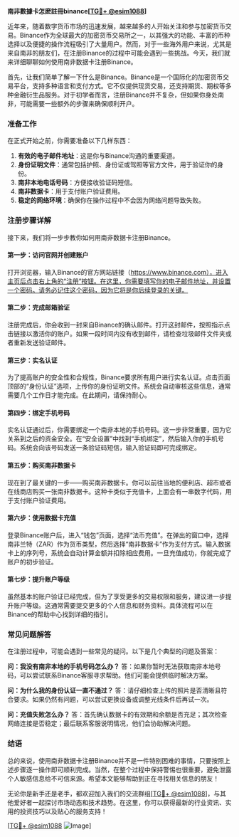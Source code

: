 **南非數據卡怎麽註冊binance[[TG💪+ @esim1088](https://t.me/s/esim1088)]**

近年来，随着数字货币市场的迅速发展，越来越多的人开始关注和参与加密货币交易。Binance作为全球最大的加密货币交易所之一，以其强大的功能、丰富的币种选择以及便捷的操作流程吸引了大量用户。然而，对于一些海外用户来说，尤其是来自南非的朋友们，在注册Binance的过程中可能会遇到一些挑战。今天，我们就来详细聊聊如何使用南非数据卡注册Binance。

首先，让我们简单了解一下什么是Binance。Binance是一个国际化的加密货币交易平台，支持多种语言和支付方式。它不仅提供现货交易，还支持期货、期权等多种金融衍生品服务。对于初学者而言，注册Binance并不复杂，但如果你身处南非，可能需要一些额外的步骤来确保顺利开户。

### **准备工作**
在正式开始之前，你需要准备以下几样东西：
1. **有效的电子邮件地址**：这是你与Binance沟通的重要渠道。
2. **身份证明文件**：通常包括护照、身份证或驾照等官方文件，用于验证你的身份。
3. **南非本地电话号码**：方便接收验证码短信。
4. **南非数据卡**：用于支付账户验证费用。
5. **稳定的网络环境**：确保你在操作过程中不会因为网络问题导致失败。

### **注册步骤详解**
接下来，我们将一步步教你如何用南非数据卡注册Binance。

#### **第一步：访问官网并创建账户**
打开浏览器，输入Binance的官方网站链接（https://www.binance.com），进入主页后点击右上角的“注册”按钮。在这里，你需要填写你的电子邮件地址，并设置一个密码。请务必记住这个密码，因为它将是你后续登录的关键。

#### **第二步：完成邮箱验证**
注册完成后，你会收到一封来自Binance的确认邮件。打开这封邮件，按照指示点击链接以激活你的账户。如果一段时间内没有收到邮件，请检查垃圾邮件文件夹或者重新发送验证邮件。

#### **第三步：实名认证**
为了提高账户的安全性和合规性，Binance要求所有用户进行实名认证。点击页面顶部的“身份认证”选项，上传你的身份证明文件。系统会自动审核这些信息，通常需要几个工作日才能完成。在此期间，请保持耐心。

#### **第四步：绑定手机号码**
实名认证通过后，你需要绑定一个南非本地的手机号码。这一步非常重要，因为它关系到之后的资金安全。在“安全设置”中找到“手机绑定”，然后输入你的手机号码。系统会向该号码发送一条验证码短信，输入验证码即可完成绑定。

#### **第五步：购买南非数据卡**
现在到了最关键的一步——购买南非数据卡。你可以前往当地的便利店、超市或者在线商店购买一张南非数据卡。这种卡类似于充值卡，上面会有一串数字代码，用于支付账户验证费用。

#### **第六步：使用数据卡充值**
登录Binance账户后，进入“钱包”页面，选择“法币充值”。在弹出的窗口中，选择南非兰特（ZAR）作为货币类型，然后选择“南非数据卡”作为支付方式。输入数据卡上的序列号，系统会自动计算金额并扣除相应费用。一旦充值成功，你就完成了账户的初步验证。

#### **第七步：提升账户等级**
虽然基本的账户验证已经完成，但为了享受更多的交易权限和服务，建议进一步提升账户等级。这通常需要提交更多的个人信息和财务资料。具体流程可以在Binance的帮助中心找到详细的指引。

### **常见问题解答**
在注册过程中，可能会遇到一些常见的疑问。以下是几个典型的问题及答案：

**问：我没有南非本地的手机号码怎么办？**
答：如果你暂时无法获取南非本地号码，可以尝试联系Binance客服寻求帮助。他们可能会提供临时解决方案。

**问：为什么我的身份认证一直不通过？**
答：请仔细检查上传的照片是否清晰且符合要求。如果仍然有问题，可以尝试更换设备或调整光线条件后再试一次。

**问：充值失败怎么办？**
答：首先确认数据卡的有效期和余额是否充足；其次检查网络连接是否稳定；最后联系客服说明情况，他们会协助解决问题。

### **结语**
总的来说，使用南非数据卡注册Binance并不是一件特别困难的事情，只要按照上述步骤逐一操作即可顺利完成。当然，在整个过程中保持警惕也很重要，避免泄露个人敏感信息给不可信来源。希望本文能够帮助到正在寻找相关信息的朋友！

无论你是新手还是老手，都欢迎加入我们的交流群组[[TG💪+ @esim1088](https://t.me/s/esim1088)]，与其他爱好者一起探讨市场动态和技术趋势。在这里，你可以获得最新的行业资讯、实用的投资技巧以及贴心的服务支持！

[[TG💪+ @esim1088](https://t.me/s/esim1088) ![Image](https://i.postimg.cc/4NQfJmqS/Snipaste-2025-05-13-00-14-12.png)]